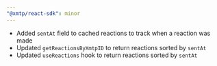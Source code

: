 ```yaml
---
"@xmtp/react-sdk": minor
---
```


* Added `sentAt` field to cached reactions to track when a reaction was made
* Updated `getReactionsByXmtpID` to return reactions sorted by `sentAt`
* Updated `useReactions` hook to return reactions sorted by `sentAt`
